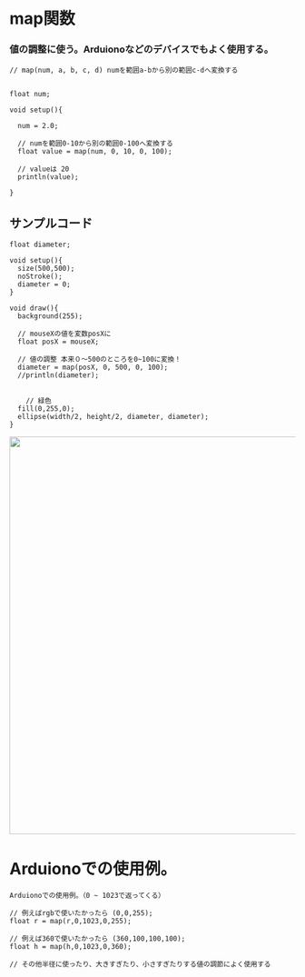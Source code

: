 # map関数

### 値の調整に使う。Arduionoなどのデバイスでもよく使用する。

```
// map(num, a, b, c, d) numを範囲a-bから別の範囲c-dへ変換する


float num;

void setup(){
  
  num = 2.0;
  
  // numを範囲0-10から別の範囲0-100へ変換する
  float value = map(num, 0, 10, 0, 100);
  
  // valueは 20
  println(value);
  
}

```


## サンプルコード

```
float diameter;

void setup(){
  size(500,500);
  noStroke();
  diameter = 0;
}

void draw(){
  background(255);
  
  // mouseXの値を変数posXに
  float posX = mouseX;
  
  // 値の調整 本来０〜500のところを0~100に変換！
  diameter = map(posX, 0, 500, 0, 100);
  //println(diameter);
  
  
    // 緑色
  fill(0,255,0);
  ellipse(width/2, height/2, diameter, diameter);
}

```


<img src="https://github.com/55Kaerukun/Processing/blob/master/images/map.png" width="700px">


# Arduionoでの使用例。
```
Arduionoでの使用例。（0 ~ 1023で返ってくる）

// 例えばrgbで使いたかったら (0,0,255);
float r = map(r,0,1023,0,255);

// 例えば360で使いたかったら (360,100,100,100);
float h = map(h,0,1023,0,360);

// その他半径に使ったり、大きすぎたり、小さすぎたりする値の調節によく使用する
```

